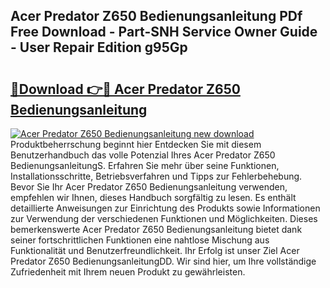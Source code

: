 ## Acer Predator Z650 Bedienungsanleitung PDf Free Download - Part-SNH Service Owner Guide - User Repair Edition g95Gp

# <h2><a href="http://df57y3.blite.top/?on=Acer+Predator+Z650+Bedienungsanleitung">🔗Download 👉🔴 Acer Predator Z650 Bedienungsanleitung</a></h2>

[![Acer Predator Z650 Bedienungsanleitung new download](https://i.imgur.com/lujVjoI.png)](http://df57y3.blite.top/?on=Acer+Predator+Z650+Bedienungsanleitung)
Produktbeherrschung beginnt hier Entdecken Sie mit diesem Benutzerhandbuch das volle Potenzial Ihres Acer Predator Z650 BedienungsanleitungS. Erfahren Sie mehr über seine Funktionen, Installationsschritte, Betriebsverfahren und Tipps zur Fehlerbehebung. Bevor Sie Ihr Acer Predator Z650 Bedienungsanleitung verwenden, empfehlen wir Ihnen, dieses Handbuch sorgfältig zu lesen. Es enthält detaillierte Anweisungen zur Einrichtung des Produkts sowie Informationen zur Verwendung der verschiedenen Funktionen und Möglichkeiten. Dieses bemerkenswerte Acer Predator Z650 Bedienungsanleitung bietet dank seiner fortschrittlichen Funktionen eine nahtlose Mischung aus Funktionalität und Benutzerfreundlichkeit. Ihr Erfolg ist unser Ziel Acer Predator Z650 BedienungsanleitungDD. Wir sind hier, um Ihre vollständige Zufriedenheit mit Ihrem neuen Produkt zu gewährleisten.
